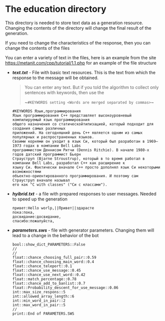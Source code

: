 # The education directory
This directory is needed to store text data as a generation resource. Changing the contents of the directory will change the final result of the generation.

If you need to change the characteristics of the response, then you can change the contents of the files

You can enter a variety of text in the files, here is an example from the site https://metanit.com/cpp/tutorial/1.1.php for an example of the file structure

* ___text.txt___ - File with basic text resources. This is the text from which the response to the message will be obtained.
  >You can enter any text. But if you told the algorithm to collect only sentences with keywords, then use the
  >
  >~`#KEYWORDS setting <Words are merged separated by commas>`~
  ```
  #KEYWORDS Язык,программирования
  Язык программирования С++ представляет высокоуровневый компилируемый язык программирования
  общего назначения со статическойтипизацией, который подходит для создания самых различных
  приложений. На сегодняшний день С++ является одним из самых популярных и распространенных языков.
  Своими корнями он уходит в язык Си, который был разработан в 1969—1973 годах в компании Bell Labs
  программистом Деннисом Ритчи (Dennis Ritchie). В начале 1980-х годов датский программист Бьерн
  Страуструп (Bjarne Stroustrup), который в то время работал в компании Bell Labs, разработал С++ как расширение к
  языку Си. Фактически вначале C++ просто дополнял язык Си некоторыми возможностями
  объектно-ориентированного программирования. И поэтому сам Страуструп вначале называл
  его как "C with classes" ("Си с классами").
  ```
  
* ___hyibrid.txt___ - a file with prepared responses to user messages. Needed to speed up the generation
  ```
  привет:Hello worlp,||Привет||здарасте
  пока:пока,
  досвидание:досвидание,
  спасибо:пожалуйста,
  ```

* ___parameters.sws___ - file with generator parameters. Changing them will lead to a change in the behavior of the bot
  ```
  bool::show_dict_PARAMETERS::False
  //
  //
  float::chance_choosing_full_pair::0.59
  float::chance_choosing_main_word::0.4
  float::chance_teleport::0.1
  float::chance_use_message::0.45
  float::chance_use_next_word::0.42
  float::match_percentage::0.78
  float::chance_add_to_banlist::0.7
  float::Probability_descent_for_use_message::0.06
  int::max_size_respons::5
  int::allowed_array_length::6
  int::min_word_in_pair::2
  int::max_word_in_pair::5
  //
  print::End of PARAMETERS.SWS
  ```
